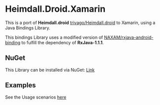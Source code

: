 # Heimdall.Droid.Xamarin

This is a port of **Heimdall.droid** [trivago/Heimdall.droid](https://github.com/trivago/Heimdall.droid) to Xamarin, using a Java Bindings Library.

This bindings Library uses a modified version of [NAXAM/rxjava-android-binding](https://github.com/NAXAM/rxjava-android-binding) to fulfill the dependency of **RxJava-1.1.1**.

## NuGet

This Library can be installed via NuGet: [Link](https://www.nuget.org/packages/Heimdall.Droid.Xamarin)

## Examples

See the Usage scenarios [here](https://github.com/trivago/Heimdall.droid#examples)
